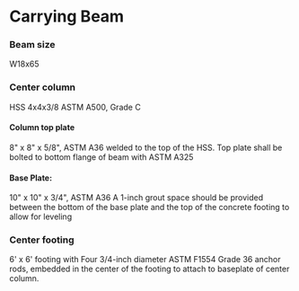 # Carrying Beam

### Beam size
W18x65

### Center column
HSS 4x4x3/8 ASTM A500, Grade C

#### Column top plate
8" x 8" x 5/8", ASTM A36 welded to the top of the HSS. Top plate shall be bolted to bottom flange of beam with ASTM A325 

#### Base Plate:
10" x 10" x 3/4", ASTM A36 
A 1-inch grout space should be provided between the bottom of the base plate and the top of the concrete footing to allow for leveling

### Center footing
6' x 6' footing with Four 3/4-inch diameter ASTM F1554 Grade 36 anchor rods, embedded in the center of the footing to attach to baseplate of center column.
